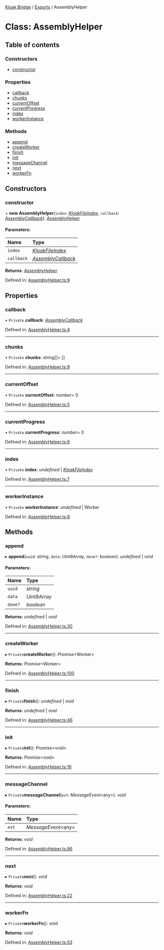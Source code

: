 [Kloak Bridge](../README.md) / [Exports](../modules.md) / AssemblyHelper

# Class: AssemblyHelper

## Table of contents

### Constructors

- [constructor](assemblyhelper.md#constructor)

### Properties

- [callback](assemblyhelper.md#callback)
- [chunks](assemblyhelper.md#chunks)
- [currentOffset](assemblyhelper.md#currentoffset)
- [currentProgress](assemblyhelper.md#currentprogress)
- [index](assemblyhelper.md#index)
- [workerInstance](assemblyhelper.md#workerinstance)

### Methods

- [append](assemblyhelper.md#append)
- [createWorker](assemblyhelper.md#createworker)
- [finish](assemblyhelper.md#finish)
- [init](assemblyhelper.md#init)
- [messageChannel](assemblyhelper.md#messagechannel)
- [next](assemblyhelper.md#next)
- [workerFn](assemblyhelper.md#workerfn)

## Constructors

### constructor

\+ **new AssemblyHelper**(`index`: [*KloakFileIndex*](../interfaces/kloakfileindex.md), `callback`: [*AssemblyCallback*](../modules.md#assemblycallback)): [*AssemblyHelper*](assemblyhelper.md)

#### Parameters:

Name | Type |
:------ | :------ |
`index` | [*KloakFileIndex*](../interfaces/kloakfileindex.md) |
`callback` | [*AssemblyCallback*](../modules.md#assemblycallback) |

**Returns:** [*AssemblyHelper*](assemblyhelper.md)

Defined in: [AssemblyHelper.ts:9](https://github.com/CoNET-project/kloak-bridge/blob/85d5fd4/src/AssemblyHelper.ts#L9)

## Properties

### callback

• `Private` **callback**: [*AssemblyCallback*](../modules.md#assemblycallback)

Defined in: [AssemblyHelper.ts:4](https://github.com/CoNET-project/kloak-bridge/blob/85d5fd4/src/AssemblyHelper.ts#L4)

___

### chunks

• `Private` **chunks**: *string*[]= []

Defined in: [AssemblyHelper.ts:9](https://github.com/CoNET-project/kloak-bridge/blob/85d5fd4/src/AssemblyHelper.ts#L9)

___

### currentOffset

• `Private` **currentOffset**: *number*= 0

Defined in: [AssemblyHelper.ts:5](https://github.com/CoNET-project/kloak-bridge/blob/85d5fd4/src/AssemblyHelper.ts#L5)

___

### currentProgress

• `Private` **currentProgress**: *number*= 0

Defined in: [AssemblyHelper.ts:6](https://github.com/CoNET-project/kloak-bridge/blob/85d5fd4/src/AssemblyHelper.ts#L6)

___

### index

• `Private` **index**: *undefined* \| [*KloakFileIndex*](../interfaces/kloakfileindex.md)

Defined in: [AssemblyHelper.ts:7](https://github.com/CoNET-project/kloak-bridge/blob/85d5fd4/src/AssemblyHelper.ts#L7)

___

### workerInstance

• `Private` **workerInstance**: *undefined* \| Worker

Defined in: [AssemblyHelper.ts:8](https://github.com/CoNET-project/kloak-bridge/blob/85d5fd4/src/AssemblyHelper.ts#L8)

## Methods

### append

▸ **append**(`uuid`: *string*, `data`: *Uint8Array*, `done?`: *boolean*): *undefined* \| *void*

#### Parameters:

Name | Type |
:------ | :------ |
`uuid` | *string* |
`data` | *Uint8Array* |
`done?` | *boolean* |

**Returns:** *undefined* \| *void*

Defined in: [AssemblyHelper.ts:30](https://github.com/CoNET-project/kloak-bridge/blob/85d5fd4/src/AssemblyHelper.ts#L30)

___

### createWorker

▸ `Private`**createWorker**(): *Promise*<Worker\>

**Returns:** *Promise*<Worker\>

Defined in: [AssemblyHelper.ts:100](https://github.com/CoNET-project/kloak-bridge/blob/85d5fd4/src/AssemblyHelper.ts#L100)

___

### finish

▸ `Private`**finish**(): *undefined* \| *void*

**Returns:** *undefined* \| *void*

Defined in: [AssemblyHelper.ts:46](https://github.com/CoNET-project/kloak-bridge/blob/85d5fd4/src/AssemblyHelper.ts#L46)

___

### init

▸ `Private`**init**(): *Promise*<void\>

**Returns:** *Promise*<void\>

Defined in: [AssemblyHelper.ts:16](https://github.com/CoNET-project/kloak-bridge/blob/85d5fd4/src/AssemblyHelper.ts#L16)

___

### messageChannel

▸ `Private`**messageChannel**(`evt`: *MessageEvent*<any\>): *void*

#### Parameters:

Name | Type |
:------ | :------ |
`evt` | *MessageEvent*<any\> |

**Returns:** *void*

Defined in: [AssemblyHelper.ts:86](https://github.com/CoNET-project/kloak-bridge/blob/85d5fd4/src/AssemblyHelper.ts#L86)

___

### next

▸ `Private`**next**(): *void*

**Returns:** *void*

Defined in: [AssemblyHelper.ts:22](https://github.com/CoNET-project/kloak-bridge/blob/85d5fd4/src/AssemblyHelper.ts#L22)

___

### workerFn

▸ `Private`**workerFn**(): *void*

**Returns:** *void*

Defined in: [AssemblyHelper.ts:53](https://github.com/CoNET-project/kloak-bridge/blob/85d5fd4/src/AssemblyHelper.ts#L53)
